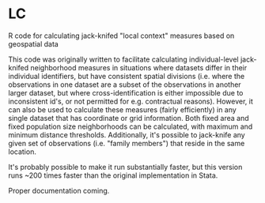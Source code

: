 # LC
R code for calculating jack-knifed "local context" measures based on geospatial data

This code was originally written to facilitate calculating individual-level jack-knifed neighborhood measures in situations where datasets differ in their individual identifiers, but have consistent spatial divisions (i.e. where the observations in one dataset are a subset of the observations in another larger dataset, but where cross-identification is either impossible due to inconsistent id's, or not permitted for e.g. contractual reasons). However, it can also be used to calculate these measures (fairly efficiently) in any single dataset that has coordinate or grid information. Both fixed area and fixed population size neighborhoods can be calculated, with maximum and minimum distance thresholds. Additionally, it's possible to jack-knife any given set of observations (i.e. "family members") that reside in the same location.

It's probably possible to make it run substantially faster, but this version runs ~200 times faster than the original implementation in Stata.

Proper documentation coming.
